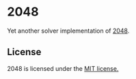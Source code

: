 # 2048
Yet another solver implementation of [2048](http://gabrielecirulli.github.io/2048/).

## License
2048 is licensed under the [MIT license.](https://github.com/gabrielecirulli/2048/blob/master/LICENSE.txt)
